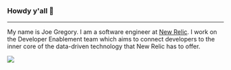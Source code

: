 ### Howdy y'all 👋
___
My name is Joe Gregory. I am a software engineer at [New Relic](https://github.com/newrelic).
I work on the Developer Enablement team which aims to connect developers to the inner core of the data-driven
technology that New Relic has to offer.


<a href="https://wakatime.com"><img src="https://wakatime.com/share/@19a97aed-d84a-4186-9b94-ef527520b94f/21bfad01-ce14-418d-988a-69545fc7ba76.png" /></a>
<!--
**josephgregoryii/josephgregoryii** is a ✨ _special_ ✨ repository because its `README.md` (this file) appears on your GitHub profile.

Here are some ideas to get you started:

- 🔭 I’m currently working on ...
- 🌱 I’m currently learning ...
- 👯 I’m looking to collaborate on ...
- 🤔 I’m looking for help with ...
- 💬 Ask me about ...
- 📫 How to reach me: ...
- 😄 Pronouns: ...
- ⚡ Fun fact: ...
-->
